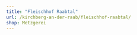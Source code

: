 ```yaml
---
title: "Fleischhof Raabtal"
url: /kirchberg-an-der-raab/fleischhof-raabtal/
shop: Metzgerei
---
```


